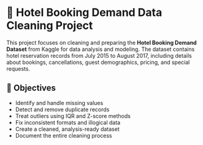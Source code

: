 # 🧹 Hotel Booking Demand Data Cleaning Project
This project focuses on cleaning and preparing the **Hotel Booking Demand Dataset** from Kaggle for data analysis and modeling. The dataset contains hotel reservation records from July 2015 to August 2017, including details about bookings, cancellations, guest demographics, pricing, and special requests.

## 🎯 Objectives

- Identify and handle missing values
- Detect and remove duplicate records
- Treat outliers using IQR and Z-score methods
- Fix inconsistent formats and illogical data
- Create a cleaned, analysis-ready dataset
- Document the entire cleaning process
